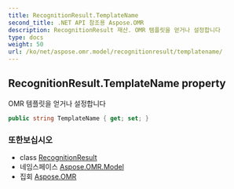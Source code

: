 ```yaml
---
title: RecognitionResult.TemplateName
second_title: .NET API 참조용 Aspose.OMR
description: RecognitionResult 재산. OMR 템플릿을 얻거나 설정합니다
type: docs
weight: 50
url: /ko/net/aspose.omr.model/recognitionresult/templatename/
---
```

## RecognitionResult.TemplateName property

OMR 템플릿을 얻거나 설정합니다

```csharp
public string TemplateName { get; set; }
```

### 또한보십시오

* class [RecognitionResult](../)
* 네임스페이스 [Aspose.OMR.Model](../../recognitionresult/)
* 집회 [Aspose.OMR](../../../)


